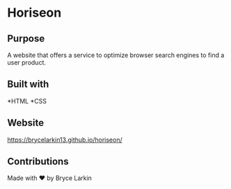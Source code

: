 # Horiseon

## Purpose
A website that offers a service to optimize browser search engines to find a user product.

## Built with
*HTML
*CSS

## Website
https://brycelarkin13.github.io/horiseon/

## Contributions
Made with ❤️ by Bryce Larkin
